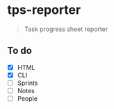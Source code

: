 # tps-reporter

> Task progress sheet reporter

## To do

- [x] HTML
- [x] CLI
- [ ] Sprints
- [ ] Notes
- [ ] People
